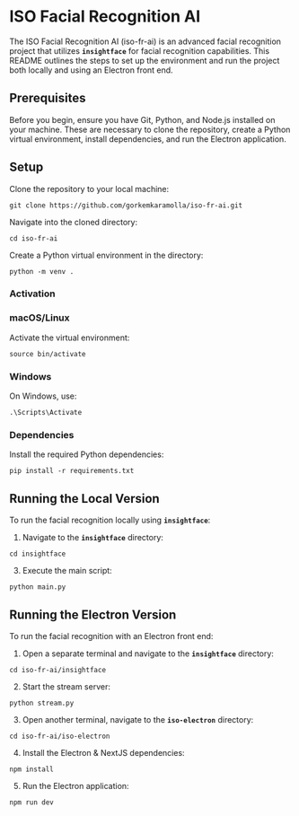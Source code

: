 # **ISO Facial Recognition AI**

The ISO Facial Recognition AI (iso-fr-ai) is an advanced facial recognition project that utilizes **`insightface`** for facial recognition capabilities. This README outlines the steps to set up the environment and run the project both locally and using an Electron front end.

## **Prerequisites**

Before you begin, ensure you have Git, Python, and Node.js installed on your machine. These are necessary to clone the repository, create a Python virtual environment, install dependencies, and run the Electron application.

## **Setup**

Clone the repository to your local machine:

```
git clone https://github.com/gorkemkaramolla/iso-fr-ai.git
```

Navigate into the cloned directory:

```
cd iso-fr-ai
```

Create a Python virtual environment in the directory:

```
python -m venv .
```

### **Activation**

### macOS/Linux

Activate the virtual environment:

```
source bin/activate
```

### Windows

On Windows, use:

```
.\Scripts\Activate
```

### **Dependencies**

Install the required Python dependencies:

```
pip install -r requirements.txt
```

## **Running the Local Version**

To run the facial recognition locally using **`insightface`**:

1. Navigate to the **`insightface`** directory:

```
cd insightface
```

3. Execute the main script:

```
python main.py
```

## **Running the Electron Version**

To run the facial recognition with an Electron front end:

1. Open a separate terminal and navigate to the **`insightface`** directory:

```
cd iso-fr-ai/insightface
```

2. Start the stream server:

```
python stream.py
```

3. Open another terminal, navigate to the **`iso-electron`** directory:

```
cd iso-fr-ai/iso-electron
```

4. Install the Electron & NextJS dependencies:

```
npm install
```

5. Run the Electron application:

```
npm run dev
```

